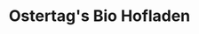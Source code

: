---
title: "Ostertag's Bio Hofladen"
url: /wilhermsdorf/ostertags-bio-hofladen/
shop: Supermarkt
---